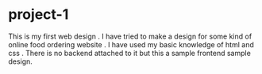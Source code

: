 # project-1
This is my first web design .
I have tried to make a design for some kind of online food ordering website . I have used my basic knowledge of html and css . There is no backend attached to it but this a sample frontend sample design.
